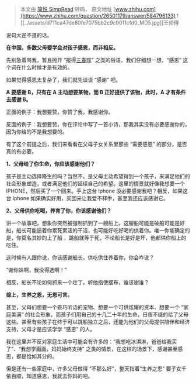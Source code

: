 > 本文由 [简悦 SimpRead](http://ksria.com/simpread/) 转码， 原文地址 [www.zhihu.com](https://www.zhihu.com/question/26501179/answer/584796133) ![[../assets/d711ca47de80fe7075bb2c9c9011cfd0_MD5.jpg]]王师傅​​

说句大逆不道的话。

**在中国，多数父母要学会对孩子感恩，而非相反。**

先别急着骂我，暂且抛开 “报得[三春晖](https://www.zhihu.com/search?q=%E4%B8%89%E6%98%A5%E6%99%96&search_source=Entity&hybrid_search_source=Entity&hybrid_search_extra=%7B%22sourceType%22%3A%22answer%22%2C%22sourceId%22%3A584796133%7D)” 之类的俗语，我们仔细想一想，“感恩” 这个词在什么时候才是有效的。

如果觉得感恩太复杂了，我们就先谈谈 “感谢” 吧。

**A 要感谢 B，只有在 A 主动想要某物，而 B 正好提供了该物，此时，A 才有条件去感谢 B。**

正面的例子：我想要赞，你赞了我，我感谢你。

反面的例子：我想要赞，你在评论中写了一首小诗，那我其实没有必要感谢你的，因为你给的不是我想要的。

有了这个前提之后，我们来看看在父母子女关系里那些 “需要感恩” 的部分，是否真的有必要。

**1、父母给了你生命，你应该感谢他们？**

孩子是主动选择降生的吗？当然不。是父母主动希望得到一个孩子，来满足他们的社会形象塑造，或者满足他们的延续自己的希望。这里的情景就好像我想要一个 IPHONE，然后买了一个回来。手上这台 Iphone 没必要感谢我吧？相反，如果这台 Iphone 如果确实好用，买回来让我爱不释手，甚至我还应该感谢它。

**2、父母供你吃喝，养育了你，你该感谢他们？**

讲一个故事吧，想象你突然被强制抓到了一艘船上。这艘船可能是破船可能是好船，船长可能逼着你累死累活的干活，也可能好吃好喝的供着你。唯一你能确定的是，你莫名其妙的上了船 ，跳船就等于死，不论船长是好是坏，他都供你船上的吃住。

这时候有人跟你说，你该感谢船长，供吃供住养着你，你会咋说？

“谢你妹啊，我没得选啊！”

相反，船长不论如何抓来一个壮丁，听他指使摆布，谁该谢谁？

**综上，生养之恩，无恩可言。**

甚至，父母们想要一个乖巧听话的宠物、想要一个可供炫耀的资本、想要一个 “家庭美满” 的社会形象，而孩子们用自己的十几二十年的生命，日夜不缀的给了父母这些。甚至有些孩子在终于可以跳船独立之后，还能为他们的父母提供陪伴和经济支持，父母才是应该学学 “感恩” 的人。

我在这里并不反对家庭生活中可能会有许多的：“我想吃冰淇淋，爸爸给我买了”、“我想学画画，妈妈始终支持” 之类的情景，在这样的场景下，感谢甚至感恩，都是恰如其分的。

但是还有一些家庭中，许多父母做得 “不那么好”，整天指着“生养之恩” 要子女千依百顺，知道感恩，我就去你妈的吧。